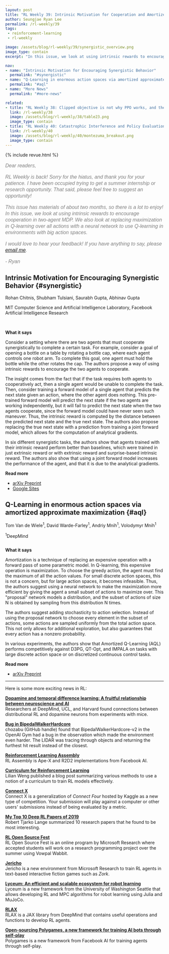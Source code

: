 ```yaml
---
layout: post
title: "RL Weekly 39: Intrinsic Motivation for Cooperation and Amortized Q-Learning"
author: Seungjae Ryan Lee
permalink: /rl-weekly/39
tags:
 - reinforcement-learning
 - rl-weekly

image: /assets/blog/rl-weekly/39/synergistic_overview.png
image_type: contain
excerpt: "In this issue, we look at using intrinsic rewards to encourage cooperation in two-agent MDP. We also look at replacing maximization in Q-learning over all actions with a neural network to use Q-learning in environments with big action spaces."

nav:
- name: "Intrinsic Motivation for Encouraging Synergistic Behavior"
  permalink: "#synergistic"
- name: "Q-Learning in enormous action spaces via amortized approximate maximization"
  permalink: "#aql"
- name: "More News"
  permalink: "#more-news"

related:
- title: "RL Weekly 38: Clipped objective is not why PPO works, and the Trap of Saliency maps"
  link: /rl-weekly/38
  image: /assets/blog/rl-weekly/38/table23.png
  image_type: contain
- title: "RL Weekly 40: Catastrophic Interference and Policy Evaluation Networks"
  link: /rl-weekly/40
  image: /assets/blog/rl-weekly/40/montezuma_breakout.png
  image_type: contain
---
```



{% include revue.html %}

<style>
.letter, .letter p {
  color: gray;
  font-family: "Helvetica", "Arial", sans-serif;
  font-size: 16px;
  font-style: italic;
  font-weight: 400;
  line-height: 20px;
}
.letter a {
  font-family: "Helvetica", "Arial", sans-serif;
  font-size: 16px;
  font-style: italic;
  font-weight: 400;
  line-height: 20px;
}
</style>

<div class="letter">
<p>
Dear readers,
</p>
<p>
RL Weekly is back! Sorry for the hiatus, and thank you for your patience. I have been occupied trying to get a summer internship or research opportunity. That said, please feel free to suggest an opportunity!
</p>
<p>
This issue has materials of about two months, so there is a lot to enjoy! In this issue, we look at using intrinsic rewards to encourage cooperation in two-agent MDP. We also look at replacing maximization in Q-learning over all actions with a neural network to use Q-learning in environments with big action spaces.
</p>
<p>
I would love to hear your feedback! If you have anything to say, please <a href="mailto:seungjaeryanlee@gmail.com">email me</a>.
</p>
<p>
- Ryan
</p>
</div>




## Intrinsic Motivation for Encouraging Synergistic Behavior {#synergistic}

<p class="authors" style="font-size: 1em">
Rohan Chitnis,
Shubham Tulsiani,
Saurabh Gupta,
Abhinav Gupta
</p>
<p class="authors__institutions" style="font-size: 1em">
    MIT Computer Science and Artificial Intelligence Laboratory, Facebook Artificial Intelligence Research
</p>

<div class="w80">
  <img src="{{ absolute_url }}/assets/blog/rl-weekly/39/synergistic_overview.png" alt="">
  <img src="{{ absolute_url }}/assets/blog/rl-weekly/39/synergistic_envs.png" alt="">
</div>

**What it says**

Consider a setting where there are two agents that must cooperate synergistically to complete a certain task. For example, consider a goal of opening a bottle on a table by rotating a bottle cap, where each agent controls one robot arm. To complete this goal, one agent must hold the bottle while the other rotates the cap. The authors propose a way of using intrinsic rewards to encourage the two agents to cooperate.

The insight comes from the fact that if the task requires both agents to cooperatively act, then a single agent would be unable to complete the task. Then, consider training a forward model of a single agent that predicts the next state given an action, where the other agent does nothing. This pre-trained forward model will predict the next state if the two agents are working independently, but it will fail to predict the next state when the two agents cooperate, since the forward model could have never seen such maneuver. Thus, the intrinsic reward is computed by the distance between the predicted next state and the true next state. The authors also propose replacing the true next state with a prediction from training a joint forward model, which allows for the computation of analytical gradients. 

In six different synergistic tasks, the authors show that agents trained with their intrinsic reward perform better than baselines, which were trained in just extrinsic reward or with extrinsic reward and surprise-based intrinsic reward. The authors also show that using a joint forward model increases the performance of the agent, and that it is due to the analytical gradients.

**Read more**

- [arXiv Preprint](https://arxiv.org/abs/2002.05189)
- [Google Sites](https://sites.google.com/view/iclr2020-synergistic)









## Q-Learning in enormous action spaces via amortized approximate maximization {#aql}

<p class="authors" style="font-size: 1em">
Tom Van de Wiele<sup>1</sup>,
David Warde-Farley<sup>1</sup>,
Andriy Mnih<sup>1</sup>,
Volodymyr Mnih<sup>1</sup>
</p>
<p class="authors__institutions" style="font-size: 1em">
    <sup>1</sup>DeepMind
</p>

<div class="w80">
  <img src="{{ absolute_url }}/assets/blog/rl-weekly/39/aql_pseudocode.png" alt="">
</div>

**What it says**

Amortization is a technique of replacing an expensive operation with a forward pass of some parametric model. In Q-learning, this expensive operation is maximization. To choose the greedy action, the agent must find the maximum of all the action values. For small discrete action spaces, this is not a concern, but for large action spaces, it becomes infeasible. Thus, the authors suggest using a neural network to make the maximization more efficient by giving the agent a small subset of actions to maximize over. This "proposal" network models a distribution, and the subset of actions of size N is obtained by sampling from this distribution N times. 

The authors suggest adding stochasticity to action selection. Instead of using the proposal network to choose every element in the subset of actions, some actions are sampled uniformly from the total action space. This not only allows for additional exploration, but also guarantees that every action has a nonzero probability.

In various experiments, the authors show that Amortized Q-Learning (AQL) performs competitively against D3PG, QT-Opt, and IMPALA on tasks with large discrete action space or on discretized continuous control tasks.

**Read more**

- [arXiv Preprint](https://arxiv.org/abs/2001.08116)






------

<div id="more-news"></div>

Here is some more exciting news in RL:

[**Dopamine and temporal difference learning: A fruitful relationship between neuroscience and AI**](https://deepmind.com/blog/article/Dopamine-and-temporal-difference-learning-A-fruitful-relationship-between-neuroscience-and-AI)
<br/>
Researchers at DeepMind, UCL, and Harvard found connections between distributional RL and dopamine neurons from experiments with mice.

[**Bug in BipedalWalkerHardcore**](https://github.com/openai/gym/pull/1789)
<br/>
chozabu (GitHub handle) found that BipedalWalkerHardcore-v2 in the OpenAI Gym had a bug in the observation which made the environment even harder. The LIDAR was tracing through objects and returning the furthest hit result instead of the closest.

[**Reinforcement Learning Assembly**](https://github.com/facebookresearch/rela) 
<br/>
RL Assembly is Ape-X and R2D2 implementations from Facebook AI.

[**Curriculum for Reinforcement Learning**](https://lilianweng.github.io/lil-log/2020/01/29/curriculum-for-reinforcement-learning.html)
<br/>
Lilian Weng published a blog post summarizing various methods to use a notion of a curriculum to train RL models effectively.

[**Connect X**](https://www.kaggle.com/c/connectx)
<br/>
Connect X is a generalization of *Connect Four* hosted by Kaggle as a new type of competition. Your submission will play against a computer or other users' submissions instead of being evaluated by a metric.

[**My Top 10 Deep RL Papers of 2019**](https://roberttlange.github.io/posts/2019/12/blog-post-9/)
<br/>
Robert Tjarko Lange summarized 10 research papers that he found to be most interesting.

[**RL Open Source Fest**](https://www.microsoft.com/en-us/research/academic-program/rl-open-source-fest/)
<br/>
RL Open Source Fest is an online program by Microsoft Research where accepted students will work on a research programming project over the summer using Vowpal Wabbit.

[**Jericho**](https://www.microsoft.com/en-us/research/blog/by-making-text-based-games-more-accessible-to-rl-agents-jericho-framework-opens-up-exciting-natural-language-challenges)
<br/>
Jericho is a new environment from Microsoft Research to train RL agents in text-based interactive fiction games such as *Zork*.

[**Lyceum: An efficient and scalable ecosystem for robot learning**](https://www.lyceum.ml/)
<br/>
Lyceum is a new framework from the University of Washington Seattle that allows developing RL and MPC algorithms for robot learning using Julia and MuJoCo.

[**RLAX**](https://github.com/deepmind/rlax)
<br/>
RLAX is a JAX library from DeepMind that contains useful operations and functions to develop RL agents.

[**Open-sourcing Polygames, a new framework for training AI bots through self-play**](https://ai.facebook.com/blog/open-sourcing-polygames-a-new-framework-for-training-ai-bots-through-self-play/)
<br/>
Polygames is a new framework from Facebook AI for training agents through self-play.

<!-- [**TODO**](todo)
<br/>
TODO -->

<!-- [RoboTHOR Challenge 2020](https://ai2thor.allenai.org/robothor/challenge/) -->

<!-- DDPPO: https://ai.facebook.com/blog/near-perfect-point-goal-navigation-from-25-billion-frames-of-experience/ -->